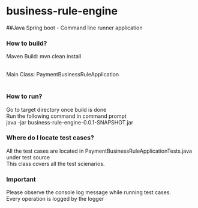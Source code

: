 # business-rule-engine

##Java Spring boot - Command line runner application

### How to build?
Maven Build: mvn clean install<br/><br/>


Main Class: PaymentBusinessRuleApplication<br/><br/>

### How to run?
Go to target directory once build is done<br/>
Run the following command in command prompt<br/>
java -jar business-rule-engine-0.0.1-SNAPSHOT.jar

### Where do I locate test cases?
All the test cases are located in PaymentBusinessRuleApplicationTests.java under test source<br/>
This class covers all the test scienarios.<br/>

### Important
Please observe the console log message while running test cases.<br/>
Every operation is logged by the logger<br/>
